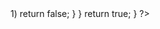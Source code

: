 
<?php
for($i=1;$i<=100;$i++)
{
    if(primo($i))
        echo "El número ".$i." es primo";
    else
        echo "El número ".$i." NO es primo";
}
function primo($num)
{
    $cont=0;
   
    for($i=2;$i<=$num;$i++)
    {
        if($num%$i==0)
        {
       
            if(++$cont>1)
                return false;
        }
    }
    return true;
}
?>
